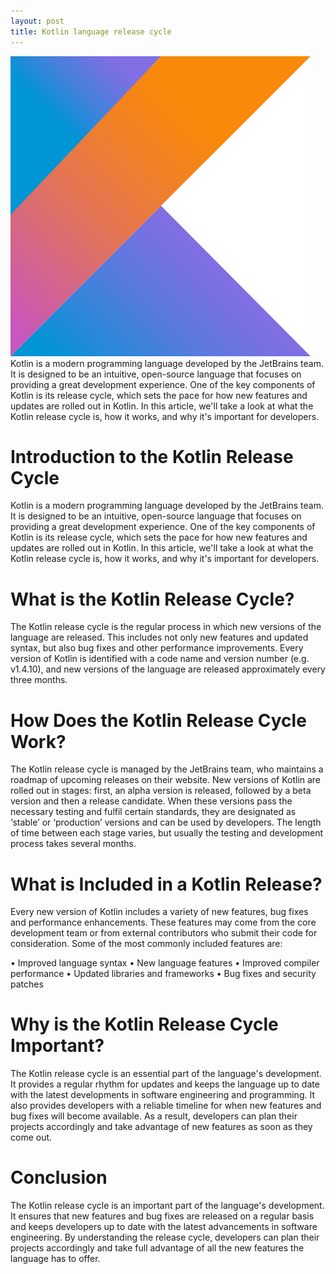 ```yaml
---
layout: post
title: Kotlin language release cycle
---
```

<div class="row">
    <div class="col-sm-2">
        <img src="/images/kotlin.png" alt="Kotlin lang logo"/>
    </div>
    <div class="col-sm-10">
        Kotlin is a modern programming language developed by the JetBrains team. It is designed to be an intuitive, open-source language that focuses on providing a great development experience. One of the key components of Kotlin is its release cycle, which sets the pace for how new features and updates are rolled out in Kotlin. In this article, we'll take a look at what the Kotlin release cycle is, how it works, and why it's important for developers.
    </div>
</div>

# Introduction to the Kotlin Release Cycle

Kotlin is a modern programming language developed by the JetBrains team. It is designed to be an intuitive, open-source
language that focuses on providing a great development experience. One of the key components of Kotlin is its release
cycle, which sets the pace for how new features and updates are rolled out in Kotlin. In this article, we'll take a look
at what the Kotlin release cycle is, how it works, and why it's important for developers.

# What is the Kotlin Release Cycle?

The Kotlin release cycle is the regular process in which new versions of the language are released. This includes not
only new features and updated syntax, but also bug fixes and other performance improvements. Every version of Kotlin is
identified with a code name and version number (e.g. v1.4.10), and new versions of the language are released
approximately every three months.

# How Does the Kotlin Release Cycle Work?

The Kotlin release cycle is managed by the JetBrains team, who maintains a roadmap of upcoming releases on their
website. New versions of Kotlin are rolled out in stages: first, an alpha version is released, followed by a beta
version and then a release candidate. When these versions pass the necessary testing and fulfil certain standards, they
are designated as ‘stable’ or ‘production’ versions and can be used by developers. The length of time between each stage
varies, but usually the testing and development process takes several months.

# What is Included in a Kotlin Release?

Every new version of Kotlin includes a variety of new features, bug fixes and performance enhancements. These features
may come from the core development team or from external contributors who submit their code for consideration. Some of
the most commonly included features are:

• Improved language syntax
• New language features
• Improved compiler performance
• Updated libraries and frameworks
• Bug fixes and security patches

# Why is the Kotlin Release Cycle Important?

The Kotlin release cycle is an essential part of the language's development. It provides a regular rhythm for updates
and keeps the language up to date with the latest developments in software engineering and programming. It also provides
developers with a reliable timeline for when new features and bug fixes will become available. As a result, developers
can plan their projects accordingly and take advantage of new features as soon as they come out.

# Conclusion

The Kotlin release cycle is an important part of the language's development. It ensures that new features and bug fixes
are released on a regular basis and keeps developers up to date with the latest advancements in software engineering. By
understanding the release cycle, developers can plan their projects accordingly and take full advantage of all the new
features the language has to offer.
